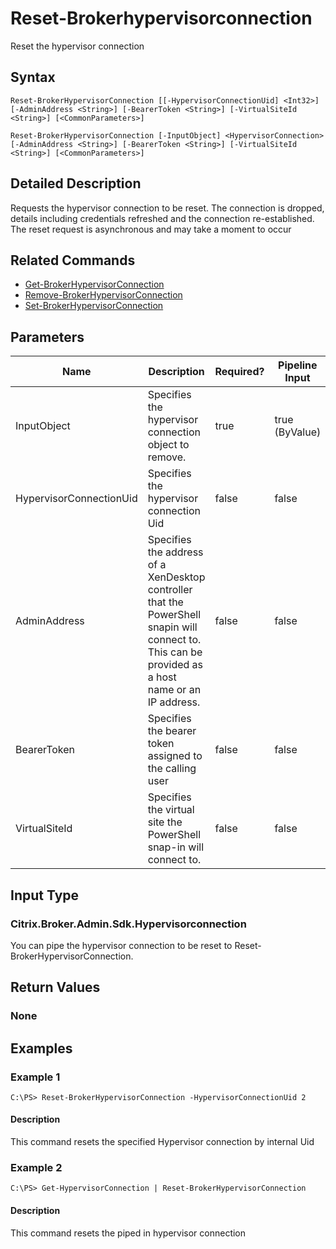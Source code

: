 ﻿
# Reset-Brokerhypervisorconnection
Reset the hypervisor connection
## Syntax
```
Reset-BrokerHypervisorConnection [[-HypervisorConnectionUid] <Int32>] [-AdminAddress <String>] [-BearerToken <String>] [-VirtualSiteId <String>] [<CommonParameters>]

Reset-BrokerHypervisorConnection [-InputObject] <HypervisorConnection> [-AdminAddress <String>] [-BearerToken <String>] [-VirtualSiteId <String>] [<CommonParameters>]
```
## Detailed Description
Requests the hypervisor connection to be reset. The connection is dropped, details including credentials refreshed and the connection re-established. The reset request is asynchronous and may take a moment to occur


## Related Commands

* [Get-BrokerHypervisorConnection](./Get-BrokerHypervisorConnection/)
* [Remove-BrokerHypervisorConnection](./Remove-BrokerHypervisorConnection/)
* [Set-BrokerHypervisorConnection](./Set-BrokerHypervisorConnection/)
## Parameters
| Name   | Description | Required? | Pipeline Input | Default Value |
| --- | --- | --- | --- | --- |
| InputObject | Specifies the hypervisor connection object to remove. | true | true (ByValue) |  |
| HypervisorConnectionUid | Specifies the hypervisor connection Uid | false | false |  |
| AdminAddress | Specifies the address of a XenDesktop controller that the PowerShell snapin will connect to. This can be provided as a host name or an IP address. | false | false | Localhost. Once a value is provided by any cmdlet, this value will become the default. |
| BearerToken | Specifies the bearer token assigned to the calling user | false | false |  |
| VirtualSiteId | Specifies the virtual site the PowerShell snap-in will connect to. | false | false |  |

## Input Type

### Citrix.Broker.Admin.Sdk.Hypervisorconnection
You can pipe the hypervisor connection to be reset to Reset-BrokerHypervisorConnection.
## Return Values

### None

## Examples

### Example 1
```
C:\PS> Reset-BrokerHypervisorConnection -HypervisorConnectionUid 2
```
#### Description
This command resets the specified Hypervisor connection by internal Uid
### Example 2
```
C:\PS> Get-HypervisorConnection | Reset-BrokerHypervisorConnection
```
#### Description
This command resets the piped in hypervisor connection
